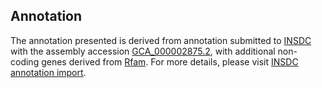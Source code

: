 

Annotation
----------

The annotation presented is derived from annotation submitted to
[INSDC](http://www.insdc.org) with the assembly accession
[GCA\_000002875.2](http://www.ebi.ac.uk/ena/data/view/GCA_000002875.2),
with additional non-coding genes derived from
[Rfam](http://rfam.xfam.org/). For more details, please visit [INSDC
annotation
import](http://ensemblgenomes.org/info/data/insdc_annotation).
